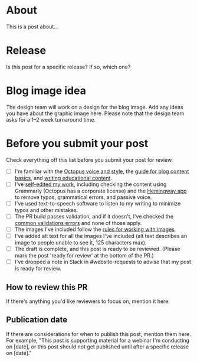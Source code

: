 # About

This is a post about...

# Release

Is this post for a specific release? If so, which one?

# Blog image idea

The design team will work on a design for the blog image. Add any ideas you have about the graphic image here.
Please note that the design team asks for a 1–2 week turnaround time.

# Before you submit your post

Check everything off this list before you submit your post for review. 

- [ ] I'm familiar with the [Octopus voice and style](https://www.octopus.design/latest/brand/writing/voice-and-style-fUurR0ng), the [guide for blog content basics](https://www.octopus.design/latest/brand/writing/blog-content-basics-WtUy91nY-WtUy91nY), and [writing educational content](https://www.octopus.design/latest/brand/writing/educational-content-how-we-write-about-what-we-do-PP3ny9gk-PP3ny9gk).
- [ ] I've [self-edited my work](https://www.octopus.design/latest/brand/writing/self-editing-tips-JTx3azMm-JTx3azMm), including checking the content using Grammarly (Octopus has a corporate license) and the [Hemingway app](https://hemingwayapp.com/) to remove typos, grammatical errors, and passive voice. 
- [ ] I've used text-to-speech software to listen to my writing to minimize typos and other mistakes.
- [ ] The PR build passes validation, and if it doesn't, I've checked the [common validations errors](https://www.octopus.design/latest/brand/writing/blog-content-basics-WtUy91nY-WtUy91nY#section-common-validation-errors-4d) and none of those apply.
- [ ] The images I've included follow the [rules for working with images](https://www.octopus.design/latest/brand/writing/working-with-images-SGltcd4n-SGltcd4n).
- [ ] I've added alt text for all the images I've included (alt text describes an image to people unable to see it, 125 characters max).
- [ ] The draft is complete, and this post is ready to be reviewed. (Please mark the post 'ready for review' at the bottom of the PR.)
- [ ] I've dropped a note in Slack in #website-requests to advise that my post is ready for review.

## How to review this PR

If there's anything you'd like reviewers to focus on, mention it here.


## Publication date

If there are considerations for when to publish this post, mention them here. For example, "This post is supporting material for a webinar I'm conducting on [date], or this post should not get published until after a specific release on [date]."
